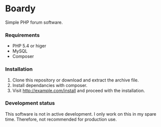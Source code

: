 # Boardy
Simple PHP forum software.

### Requirements
- PHP 5.4 or higer
- MySQL
- Composer

### Installation
1. Clone this repository or download and extract the archive file.
2. Install dependancies with composer.
3. Visit http://example.com/install and proceed with the installation.

### Development status
This software is not in active development. I only work on this in my spare time. Therefore, not recommended for production use.